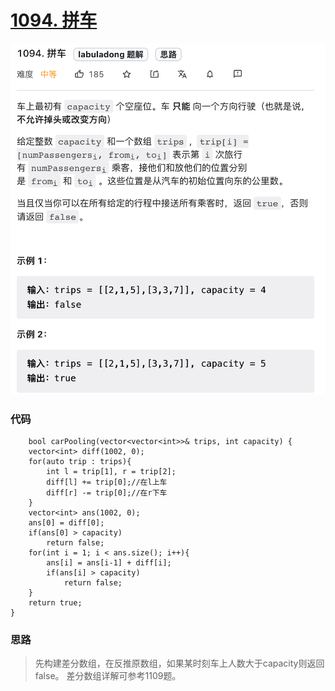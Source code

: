 # [1094. 拼车](https://leetcode.cn/problems/car-pooling/)

![image-20220614164149462](https://raw.githubusercontent.com/damenshi/myImage/main/img/image-20220614164149462.png)

### 代码
		bool carPooling(vector<vector<int>>& trips, int capacity) {
	    vector<int> diff(1002, 0);
	    for(auto trip : trips){
	        int l = trip[1], r = trip[2];
	        diff[l] += trip[0];//在l上车
	        diff[r] -= trip[0];//在r下车
	    }
	    vector<int> ans(1002, 0);
	    ans[0] = diff[0];
	    if(ans[0] > capacity)
	        return false;
	    for(int i = 1; i < ans.size(); i++){
	        ans[i] = ans[i-1] + diff[i];
	        if(ans[i] > capacity)
	            return false;
	    }
	    return true;
	}

### 思路
> 先构建差分数组，在反推原数组，如果某时刻车上人数大于capacity则返回false。
> 差分数组详解可参考1109题。